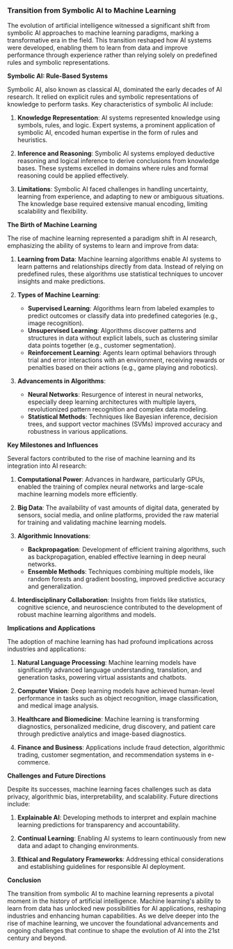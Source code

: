 ### Transition from Symbolic AI to Machine Learning

The evolution of artificial intelligence witnessed a significant shift from symbolic AI approaches to machine learning paradigms, marking a transformative era in the field. This transition reshaped how AI systems were developed, enabling them to learn from data and improve performance through experience rather than relying solely on predefined rules and symbolic representations.

**Symbolic AI: Rule-Based Systems**

Symbolic AI, also known as classical AI, dominated the early decades of AI research. It relied on explicit rules and symbolic representations of knowledge to perform tasks. Key characteristics of symbolic AI include:

1. **Knowledge Representation**: AI systems represented knowledge using symbols, rules, and logic. Expert systems, a prominent application of symbolic AI, encoded human expertise in the form of rules and heuristics.
    
2. **Inference and Reasoning**: Symbolic AI systems employed deductive reasoning and logical inference to derive conclusions from knowledge bases. These systems excelled in domains where rules and formal reasoning could be applied effectively.
    
3. **Limitations**: Symbolic AI faced challenges in handling uncertainty, learning from experience, and adapting to new or ambiguous situations. The knowledge base required extensive manual encoding, limiting scalability and flexibility.
    

**The Birth of Machine Learning**

The rise of machine learning represented a paradigm shift in AI research, emphasizing the ability of systems to learn and improve from data:

1. **Learning from Data**: Machine learning algorithms enable AI systems to learn patterns and relationships directly from data. Instead of relying on predefined rules, these algorithms use statistical techniques to uncover insights and make predictions.
    
2. **Types of Machine Learning**:
    
    - **Supervised Learning**: Algorithms learn from labeled examples to predict outcomes or classify data into predefined categories (e.g., image recognition).
    - **Unsupervised Learning**: Algorithms discover patterns and structures in data without explicit labels, such as clustering similar data points together (e.g., customer segmentation).
    - **Reinforcement Learning**: Agents learn optimal behaviors through trial and error interactions with an environment, receiving rewards or penalties based on their actions (e.g., game playing and robotics).
3. **Advancements in Algorithms**:
    
    - **Neural Networks**: Resurgence of interest in neural networks, especially deep learning architectures with multiple layers, revolutionized pattern recognition and complex data modeling.
    - **Statistical Methods**: Techniques like Bayesian inference, decision trees, and support vector machines (SVMs) improved accuracy and robustness in various applications.

**Key Milestones and Influences**

Several factors contributed to the rise of machine learning and its integration into AI research:

1. **Computational Power**: Advances in hardware, particularly GPUs, enabled the training of complex neural networks and large-scale machine learning models more efficiently.
    
2. **Big Data**: The availability of vast amounts of digital data, generated by sensors, social media, and online platforms, provided the raw material for training and validating machine learning models.
    
3. **Algorithmic Innovations**:
    
    - **Backpropagation**: Development of efficient training algorithms, such as backpropagation, enabled effective learning in deep neural networks.
    - **Ensemble Methods**: Techniques combining multiple models, like random forests and gradient boosting, improved predictive accuracy and generalization.
4. **Interdisciplinary Collaboration**: Insights from fields like statistics, cognitive science, and neuroscience contributed to the development of robust machine learning algorithms and models.
    

**Implications and Applications**

The adoption of machine learning has had profound implications across industries and applications:

1. **Natural Language Processing**: Machine learning models have significantly advanced language understanding, translation, and generation tasks, powering virtual assistants and chatbots.
    
2. **Computer Vision**: Deep learning models have achieved human-level performance in tasks such as object recognition, image classification, and medical image analysis.
    
3. **Healthcare and Biomedicine**: Machine learning is transforming diagnostics, personalized medicine, drug discovery, and patient care through predictive analytics and image-based diagnostics.
    
4. **Finance and Business**: Applications include fraud detection, algorithmic trading, customer segmentation, and recommendation systems in e-commerce.
    

**Challenges and Future Directions**

Despite its successes, machine learning faces challenges such as data privacy, algorithmic bias, interpretability, and scalability. Future directions include:

1. **Explainable AI**: Developing methods to interpret and explain machine learning predictions for transparency and accountability.
    
2. **Continual Learning**: Enabling AI systems to learn continuously from new data and adapt to changing environments.
    
3. **Ethical and Regulatory Frameworks**: Addressing ethical considerations and establishing guidelines for responsible AI deployment.
    

**Conclusion**

The transition from symbolic AI to machine learning represents a pivotal moment in the history of artificial intelligence. Machine learning's ability to learn from data has unlocked new possibilities for AI applications, reshaping industries and enhancing human capabilities. As we delve deeper into the rise of machine learning, we uncover the foundational advancements and ongoing challenges that continue to shape the evolution of AI into the 21st century and beyond.